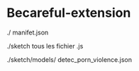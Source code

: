 # Becareful-extension
./  manifet.json

./sketch tous les fichier .js

./sketch/models/ detec_porn_violence.json
